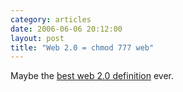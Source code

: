 ```yaml
---
category: articles
date: 2006-06-06 20:12:00
layout: post
title: "Web 2.0 = chmod 777 web"
---
```


Maybe the <a href="http://www.readwriteweb.com/archives/cease_and_desis.php">best web 2.0 definition</a> ever.
